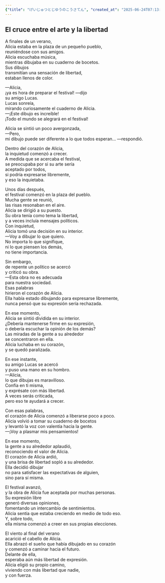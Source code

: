```yaml
---
{"title": "げいじゅつとじゆうのこうさてん", "created_at": "2025-06-24T07:13:22.442981+09:00"}
---
```


## El cruce entre el arte y la libertad

A finales de un verano,  
Alicia estaba en la plaza de un pequeño pueblo,  
reuniéndose con sus amigos.  
Alicia escuchaba música,  
mientras dibujaba en su cuaderno de bocetos.  
Sus dibujos  
transmitían una sensación de libertad,  
estaban llenos de color.  

—Alicia,  
¡ya es hora de preparar el festival! —dijo  
su amigo Lucas.  
Lucas sonreía,  
mirando curiosamente el cuaderno de Alicia.  
—¡Este dibujo es increíble!  
¡Todo el mundo se alegrará en el festival!

Alicia se sintió un poco avergonzada,  
—Pero,  
mi dibujo puede ser diferente a lo que todos esperan... —respondió.  

Dentro del corazón de Alicia,  
la inquietud comenzó a crecer.  
A medida que se acercaba el festival,  
se preocupaba por si su arte sería  
aceptado por todos,  
si podría expresarse libremente,  
y eso la inquietaba.  

Unos días después,  
el festival comenzó en la plaza del pueblo.  
Mucha gente se reunió,  
las risas resonaban en el aire.  
Alicia se dirigió a su puesto.  
Su obra tenía como tema la libertad,  
y a veces incluía mensajes políticos.  
Con inquietud,  
Alicia tomó una decisión en su interior.  
—Voy a dibujar lo que quiero.  
No importa lo que signifique,  
ni lo que piensen los demás,  
no tiene importancia.

Sin embargo,  
de repente un político se acercó  
y criticó su obra.  
—Esta obra no es adecuada  
para nuestra sociedad.  
Esas palabras  
hirieron el corazón de Alicia.  
Ella había estado dibujando para expresarse libremente,  
nunca pensó que su expresión sería rechazada.  

En ese momento,  
Alicia se sintió dividida en su interior.  
¿Debería mantenerse firme en su expresión,  
o debería escuchar la opinión de los demás?  
Las miradas de la gente a su alrededor  
se concentraron en ella.  
Alicia luchaba en su corazón,  
y se quedó paralizada.  

En ese instante,  
su amigo Lucas se acercó  
y puso una mano en su hombro.  
—Alicia,  
lo que dibujas es maravilloso.  
Confía en ti misma,  
y exprésate con más libertad.  
A veces serás criticada,  
pero eso te ayudará a crecer.

Con esas palabras,  
el corazón de Alicia comenzó a liberarse poco a poco.  
Alicia volvió a tomar su cuaderno de bocetos  
y levantó la voz con valentía hacia la gente.  
—¡Voy a plasmar mis pensamientos!

En ese momento,  
la gente a su alrededor aplaudió,  
reconociendo el valor de Alicia.  
El corazón de Alicia ardió,  
y una brisa de libertad sopló a su alrededor.  
Ella decidió dibujar  
no para satisfacer las expectativas de alguien,  
sino para sí misma.  

El festival avanzó,  
y la obra de Alicia fue aceptada por muchas personas.  
Su expresión libre  
generó diversas opiniones,  
fomentando un intercambio de sentimientos.  
Alicia sentía que estaba creciendo en medio de todo eso.  
Y, sobre todo,  
ella misma comenzó a creer en sus propias elecciones.  

El viento al final del verano  
acarició el cabello de Alicia.  
Ella abrazó el sueño que había dibujado en su corazón  
y comenzó a caminar hacia el futuro.  
Delante de ella,  
esperaba aún más libertad de expresión.  
Alicia eligió su propio camino,  
viviendo con más libertad que nadie,  
y con fuerza.

